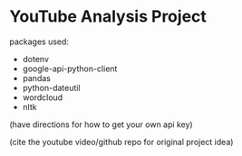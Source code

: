 # YouTube Analysis Project

packages used:
- dotenv
- google-api-python-client
- pandas
- python-dateutil
- wordcloud
- nltk

(have directions for how to get your own api key)

(cite the youtube video/github repo for original project idea)
